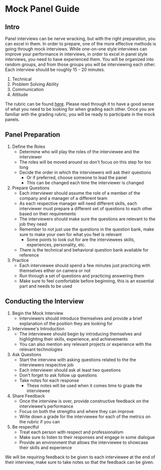 # Mock Panel Guide

## Intro

Panel interviews can be nerve wracking, but with the right preparation, you can excel in them. In order to prepare, one of the more effective methods is going through mock interviews. While one-on-one style interviews can improve your performance in interviews, in order to excel in panel style interviews, you need to have experienced them. You will be organized into random groups, and from those groups you will be interviewing each other. Each interview should be roughly 15 - 20 minutes.

1. Technical
2. Problem Solving Ability
3. Communication
4. Attitude

The rubric can be found [here](https://docs.google.com/spreadsheets/d/12_miXsfut6QOVJi8CeSPG4bL6hcGzGyIun3XrPdhmWc/edit?usp=sharing). Please read through it to have a good sense of what you need to be looking for when grading each other. Once you are familiar with the grading rubric, you will be ready to participate in the mock panels.

## Panel Preparation

1. Define the Roles
    - Determine who will play the roles of the interviewee and the interviewer
    - The roles will be moved around so don't focus on this step for too long
    - Decide the order in which the interviewers will ask their questions
        - Or if preferred, choose someone to lead the panel
        - This can be changed each time the interviewer is changed
2. Prepare Questions
    - Each interviewer should assume the role of a member of the company and a manager of a different team
    - As each respective manager will need different skills, each interviewer must prepare a different set of questions to each other based on their requirements
    - The interviewers should make sure the questions are relevant to the job they need
    - Remember to not just use the questions in the question bank, make sure to make your own for what you feel is relevant
        - Some points to look out for are the interviewees skills, experiences, personality, etc.
    - There is the technical and behavioral question bank available for reference
3. Practice
    - Each interviewee should spend a few minutes just practicing with themselves either on camera or not
    - Run through a set of questions and practicing answering them
    - Make sure to feel comfortable before beginning, this is an essential part and needs to be used

## Conducting the Interview

1. Begin the Mock Interview
    - Interviewers should introduce themselves and provide a brief explanation of the position they are looking for
2. Interviewee's Introduction
    - The interviewee should begin by introducing themselves and highlighting their skills, experience, and achievements
    - You can also mention any relevant projects or experience with the relevant technologies
3. Ask Questions
    - Start the interview with asking questions related to the the interviewers respective job
    - Each interviewer should ask at least two questions
    - Don't forget to ask follow up questions
    - Take notes for each response
        - These notes will be used when it comes time to grade the interviewee
4. Share Feedback
    - Once the interview is over, provide constructive feedback on the interviewee's performance
    - Focus on both the strengths and where they can improve
    - Write down a grade for the interviewee for each of the metrics on the rubric if you can
5. Be respectful
    - Treat each person with respect and professionalism
    - Make sure to listen to their responses and engage in some dialogue
    - Provide an environment that allows the interviewee to showcase their skills and experience

We will be requiring feedback to be given to each interviewee at the end of their interview, make sure to take notes so that the feedback can be given.